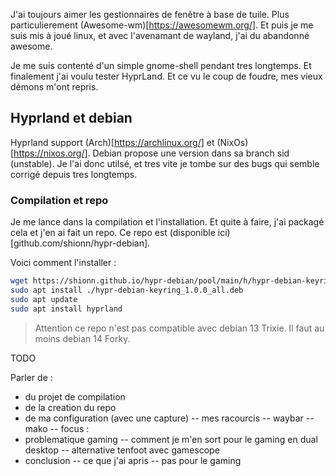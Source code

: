 
J'ai toujours aimer les gestionnaires de fenêtre à base de tuile. 
Plus particulierement (Awesome-wm)[https://awesomewm.org/]. 
Et puis je me suis mis à joué linux, et avec l'avenamant de wayland, j'ai du abandonné awesome.

Je me suis contenté d'un simple gnome-shell pendant tres longtemps. 
Et finalement j'ai voulu tester HyprLand. Et ce vu le coup de foudre, mes vieux démons m'ont repris. 

## Hyprland et debian

Hyprland support (Arch)[https://archlinux.org/] et (NixOs)[https://nixos.org/].
Debian propose une version dans sa branch sid (unstable).
Je l'ai donc utilsé, et tres vite je tombe sur des bugs qui semble corrigé depuis tres longtemps.

### Compilation et repo

Je me lance dans la compilation et l'installation. 
Et quite à faire, j'ai packagé cela et j'en ai fait un repo. 
Ce repo est (disponible ici)[github.com/shionn/hypr-debian].

Voici comment l'installer :

~~~bash
wget https://shionn.github.io/hypr-debian/pool/main/h/hypr-debian-keyring/hypr-debian-keyring_1.0.0_all.deb
sudo apt install ./hypr-debian-keyring_1.0.0_all.deb
sudo apt update
sudo apt install hyprland
~~~

> Attention ce repo n'est pas compatible avec debian 13 Trixie. Il faut au moins debian 14 Forky.



TODO 

Parler de :

- du projet de compilation
- de la creation du repo
- de ma configuration (avec une capture)
-- mes racourcis
-- waybar
-- mako
-- focus :
- problematique gaming
-- comment je m'en sort pour le gaming en dual desktop
-- alternative tenfoot avec gamescope
- conclusion
-- ce que j'ai apris
-- pas pour le gaming













